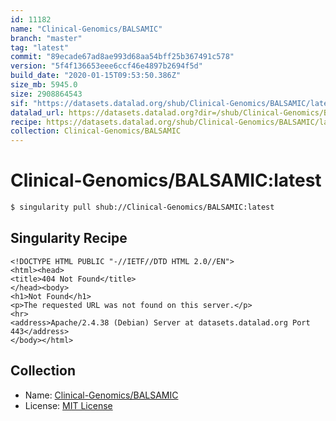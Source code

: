 ```yaml
---
id: 11182
name: "Clinical-Genomics/BALSAMIC"
branch: "master"
tag: "latest"
commit: "89ecade67ad8ae993d68aa54bff25b367491c578"
version: "5f4f136653eee6ccf46e4897b2694f5d"
build_date: "2020-01-15T09:53:50.386Z"
size_mb: 5945.0
size: 2908864543
sif: "https://datasets.datalad.org/shub/Clinical-Genomics/BALSAMIC/latest/2020-01-15-89ecade6-5f4f1366/5f4f136653eee6ccf46e4897b2694f5d.sif"
datalad_url: https://datasets.datalad.org?dir=/shub/Clinical-Genomics/BALSAMIC/latest/2020-01-15-89ecade6-5f4f1366/
recipe: https://datasets.datalad.org/shub/Clinical-Genomics/BALSAMIC/latest/2020-01-15-89ecade6-5f4f1366/Singularity
collection: Clinical-Genomics/BALSAMIC
---
```


# Clinical-Genomics/BALSAMIC:latest

```bash
$ singularity pull shub://Clinical-Genomics/BALSAMIC:latest
```

## Singularity Recipe

```singularity
<!DOCTYPE HTML PUBLIC "-//IETF//DTD HTML 2.0//EN">
<html><head>
<title>404 Not Found</title>
</head><body>
<h1>Not Found</h1>
<p>The requested URL was not found on this server.</p>
<hr>
<address>Apache/2.4.38 (Debian) Server at datasets.datalad.org Port 443</address>
</body></html>
```

## Collection

 - Name: [Clinical-Genomics/BALSAMIC](https://github.com/Clinical-Genomics/BALSAMIC)
 - License: [MIT License](https://api.github.com/licenses/mit)

